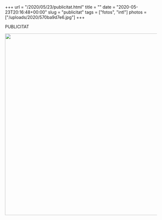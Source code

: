 +++
url = "/2020/05/23/publicitat.html"
title = ""
date = "2020-05-23T20:16:48+00:00"
slug = "publicitat"
tags = ["fotos", "intl"]
photos = ["/uploads/2020/570ba9d7e6.jpg"]
+++

PUBLICITAT

<img src="/uploads/2020/570ba9d7e6.jpg" width="600" height="600" alt="" />

